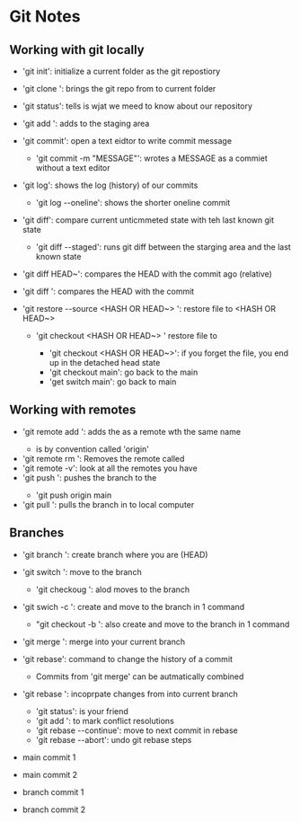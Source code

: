 # Git Notes

## Working with git locally

- 'git init': initialize a current folder as the git repostiory
- 'git clone <URL>': brings the git repo from <URL> to current folder
- 'git status': tells is wjat we meed to know about our repository

- 'git add <FILE>': adds <FILE> to the staging area
- 'git commit': open a text eidtor to write commit message
    - 'git commit -m "MESSAGE"': wrotes a MESSAGE as a commiet without a text editor

- 'git log': shows the log (history) of our commits
    - 'git log --oneline': shows the shorter oneline commit

- 'git diff': compare current unticmmeted state with teh last known git state
    - 'git diff --staged': runs git diff between the starging area and the last known state
- 'git diff HEAD~<NUMBER>': compares the HEAD with the commit <NUMBER> ago (relative)
- 'git diff <HASH>': compares the HEAD with the commit <HASH>

- 'git restore --source <HASH OR HEAD~> <FILE>': restore file to <HASH OR HEAD~>
    - 'git checkout <HASH OR HEAD~> <FILE>' restore file to <HASH OR HEAD>
        - 'git checkout <HASH OR HEAD~>': if you forget the file, you end  up in the detached head state
        - 'git checkout main': go back to the main
        - 'get switch main': go back to main

## Working with remotes 
    
- 'git remote add <NAME> <URL>': adds the <URL> as a remote wth the same name <NAME>
    - <NAME> is by convention called 'origin'
- 'git remote rm <NAME>': Removes the remote called <NAME>
- 'git remote -v': look at all the remotes you have
- 'git push <WHERE> <WHAT>': pushes the <WHAT> branch to the <WHERE>
    - 'git push origin main
- 'git pull <WHERE> <WHAT>': pulls the <WHAT> branch in <WHERE> to local computer

## Branches

- 'git branch <NAME>': create branch <NAME> where you are (HEAD)
- 'git switch <NAME>': move to the branch <NAME>
    - 'git checkoug <NAME>': alod moves to the branch <NAME>
- 'git swich -c <NAME>': create and move to the branch <NAME> in 1 command
    - "git checkout -b <NAME>': also create and move to the branch <NAME> in 1 command

- 'git merge <BRANCH>': merge <BRANCH> into your current branch
- 'git rebase': command to change the history of a commit
    - Commits from 'git merge' can be autmatically combined
- 'git rebase <BRANCH>': incoprpate changes from <BRANCH> into current branch
    - 'git status': is your friend
    - 'git add <FILE>': to mark conflict resolutions
    - 'git rebase --continue': move to next commit in rebase
    - 'git rebase --abort': undo git rebase steps

- main commit 1
- main commit 2
- branch commit 1
- branch commit 2
